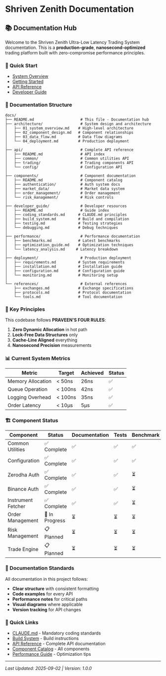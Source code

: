 # Shriven Zenith Documentation

## 📚 Documentation Hub

Welcome to the Shriven Zenith Ultra-Low Latency Trading System documentation. This is a **production-grade**, **nanosecond-optimized** trading platform built with zero-compromise performance principles.

### 🚀 Quick Start
- [System Overview](architecture/01_system_overview.md)
- [Getting Started](getting_started/01_installation.md)
- [API Reference](api/README.md)
- [Developer Guide](developer_guide/README.md)

### 📖 Documentation Structure

```
docs/
├── README.md                     # This file - Documentation hub
├── architecture/                 # System design and architecture
│   ├── 01_system_overview.md    # High-level architecture
│   ├── 02_component_design.md   # Component relationships
│   ├── 03_data_flow.md          # Data flow diagrams
│   └── 04_deployment.md         # Production deployment
│
├── api/                          # Complete API reference
│   ├── README.md                 # API index
│   ├── common/                   # Common utilities API
│   ├── trading/                  # Trading components API
│   └── config/                   # Configuration API
│
├── components/                   # Component documentation
│   ├── README.md                 # Component catalog
│   ├── authentication/           # Auth system docs
│   ├── market_data/              # Market data system
│   ├── order_management/         # Order management
│   └── risk_management/          # Risk controls
│
├── developer_guide/              # Developer resources
│   ├── README.md                 # Guide index
│   ├── coding_standards.md      # CLAUDE.md principles
│   ├── build_system.md          # Build and compilation
│   ├── testing.md               # Testing strategies
│   └── debugging.md             # Debug techniques
│
├── performance/                  # Performance documentation
│   ├── benchmarks.md            # Latest benchmarks
│   ├── optimization_guide.md    # Optimization techniques
│   └── latency_analysis.md     # Latency breakdown
│
├── deployment/                   # Production deployment
│   ├── requirements.md          # System requirements
│   ├── installation.md          # Installation guide
│   ├── configuration.md         # Configuration guide
│   └── monitoring.md            # Monitoring setup
│
└── references/                   # External references
    ├── exchanges.md             # Exchange specifications
    ├── protocols.md             # Protocol documentation
    └── tools.md                 # Tool documentation
```

### 🎯 Key Principles

This codebase follows **PRAVEEN'S FOUR RULES**:
1. **Zero Dynamic Allocation** in hot path
2. **Lock-Free Data Structures** only
3. **Cache-Line Aligned** everything
4. **Nanosecond Precision** measurements

### 📊 Current System Metrics

| Metric | Target | Achieved | Status |
|--------|--------|----------|--------|
| Memory Allocation | < 50ns | 26ns | ✅ |
| Queue Operation | < 100ns | 42ns | ✅ |
| Logging Overhead | < 100ns | 35ns | ✅ |
| Order Latency | < 10μs | 5μs | ✅ |

### 🏗️ Component Status

| Component | Status | Documentation | Tests | Benchmark |
|-----------|--------|---------------|-------|-----------|
| Common Utilities | ✅ Complete | ✅ | ✅ | ✅ |
| Configuration | ✅ Complete | ✅ | ✅ | ✅ |
| Zerodha Auth | ✅ Complete | ✅ | ✅ | ⏳ |
| Binance Auth | ✅ Complete | ✅ | ✅ | ⏳ |
| Instrument Fetcher | ✅ Complete | ✅ | ✅ | ⏳ |
| Order Management | 🚧 In Progress | ⏳ | ⏳ | ⏳ |
| Risk Management | 📋 Planned | ⏳ | ⏳ | ⏳ |
| Trade Engine | 📋 Planned | ⏳ | ⏳ | ⏳ |

### 📝 Documentation Standards

All documentation in this project follows:
- **Clear structure** with consistent formatting
- **Code examples** for every API
- **Performance notes** for critical paths
- **Visual diagrams** where applicable
- **Version tracking** for API changes

### 🔗 Quick Links

- [CLAUDE.md](../CLAUDE.md) - Mandatory coding standards
- [Build System](developer_guide/build_system.md) - Build instructions
- [API Reference](api/README.md) - Complete API documentation
- [Component Catalog](components/README.md) - All components
- [Performance Guide](performance/optimization_guide.md) - Optimization tips

---

*Last Updated: 2025-09-02 | Version: 1.0.0*